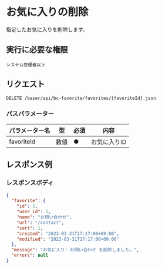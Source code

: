 # お気に入りの削除

指定したお気に入りを削除します。

## 実行に必要な権限

```
システム管理者以上
```

## リクエスト
```
DELETE /baser/api/bc-favorite/favorites/{favoriteId}.json
```

### パスパラメーター

| パラメーター名   | 型   | 必須  | 内容                |
|-----------|-----|-----|-------------------|
| favoriteId        | 数値  | ●   | お気に入りID              |

## レスポンス例

### レスポンスボディ

```json
{
  "favorite": {
    "id": 1,
    "user_id": 1,
    "name": "お問い合わせ",
    "url": "/contact",
    "sort": 1,
    "created": "2023-03-31T17:17:00+09:00",
    "modified": "2023-03-31T17:17:00+09:00"
  },
  "message": "お気に入り: お問い合わせ を削除しました。",
  "errors": null
}


```
